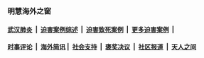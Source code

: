 
### 明慧海外之窗

####  [武汉肺炎](indexes/365.md?t=04081301) &nbsp;|&nbsp;  [迫害案例综述](indexes/328.md?t=04081301) &nbsp;|&nbsp; [迫害致死案例](indexes/277.md?t=04081301)  &nbsp;|&nbsp; [更多迫害案例](indexes/81.md?t=04081301)  &nbsp;|&nbsp; 
####  [时事评论](indexes/19.md?t=04081301) &nbsp;|&nbsp; [海外简讯](indexes/245.md?t=04081301)&nbsp;|&nbsp;  [社会支持](indexes/140.md?t=04081301) &nbsp;|&nbsp; [褒奖决议](indexes/282.md?t=04081301) &nbsp;|&nbsp; [社区报道](indexes/91.md?t=04081301)  &nbsp;|&nbsp; [天人之间](indexes/78.md?t=04081301) 

